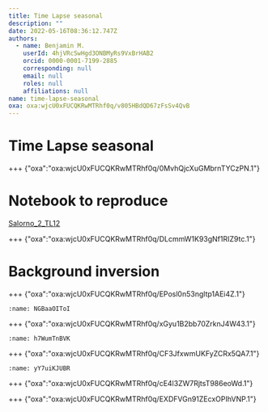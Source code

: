 ```yaml
---
title: Time Lapse seasonal
description: ""
date: 2022-05-16T08:36:12.747Z
authors:
  - name: Benjamin M.
    userId: 4hjVRcSwHgd3ONBMyRs9VxBrHAB2
    orcid: 0000-0001-7199-2885
    corresponding: null
    email: null
    roles: null
    affiliations: null
name: time-lapse-seasonal
oxa: oxa:wjcU0xFUCQKRwMTRhf0q/v805HBdQD67zFsSv4QvB
---
```


# Time Lapse seasonal

+++ {"oxa":"oxa:wjcU0xFUCQKRwMTRhf0q/0MvhQjcXuGMbrnTYCzPN.1"}

# Notebook to reproduce

[Salorno_2_TL12](oxa:wjcU0xFUCQKRwMTRhf0q/AGcrkebQtRlKvvfuhSs3 "Salorno_2_TL12")

+++ {"oxa":"oxa:wjcU0xFUCQKRwMTRhf0q/DLcmmW1K93gNf1RIZ9tc.1"}

# Background inversion

+++ {"oxa":"oxa:wjcU0xFUCQKRwMTRhf0q/EPosl0n53ngltp1AEi4Z.1"}

```{figure} images/wjcU0xFUCQKRwMTRhf0q-EPosl0n53ngltp1AEi4Z-v1.png
:name: NGBaaOIToI
```

+++ {"oxa":"oxa:wjcU0xFUCQKRwMTRhf0q/xGyu1B2bb70ZrknJ4W43.1"}

```{figure} images/wjcU0xFUCQKRwMTRhf0q-xGyu1B2bb70ZrknJ4W43-v1.png
:name: h7WumTnBVK
```

+++ {"oxa":"oxa:wjcU0xFUCQKRwMTRhf0q/CF3JfxwmUKFyZCRx5QA7.1"}

```{figure} images/wjcU0xFUCQKRwMTRhf0q-CF3JfxwmUKFyZCRx5QA7-v1.png
:name: yY7uiKJUBR
```

+++ {"oxa":"oxa:wjcU0xFUCQKRwMTRhf0q/cE4l3ZW7RjtsT986eoWd.1"}



+++ {"oxa":"oxa:wjcU0xFUCQKRwMTRhf0q/EXDFVGn91ZEcxOPIhVNP.1"}

# 

